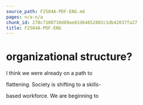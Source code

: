 ```yaml
---
source_path: F2504A-PDF-ENG.md
pages: n/a-n/a
chunk_id: 278c7100710d89ae81d64652802c1db42037fa27
title: F2504A-PDF-ENG
---
```

# organizational structure?

I think we were already on a path to

flattening. Society is shifting to a skills-

based workforce. We are beginning to
